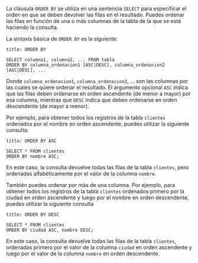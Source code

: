 La cláusula `ORDER BY` se utiliza en una sentencia `SELECT` para especificar el orden en que se deben devolver las filas en el resultado. Puedes ordenar las filas en función de una o más columnas de la tabla de la que se está haciendo la consulta.

La sintaxis básica de `ORDER BY` es la siguiente:

```ad-important
title: ORDER BY
```
```
SELECT columna1, columna2, ... FROM tabla
ORDER BY columna_ordenacion1 [ASC|DESC], columna_ordenacion2 [ASC|DESC], ...
```

Donde `columna_ordenacion1`, `columna_ordenacion2`, ... son las columnas por las cuales se quiere ordenar el resultado. El argumento opcional `ASC` indica que las filas deben ordenarse en orden ascendente (de menor a mayor) por esa columna, mientras que `DESC` indica que deben ordenarse en orden descendente (de mayor a menor).

Por ejemplo, para obtener todos los registros de la tabla `clientes` ordenados por el nombre en orden ascendente, puedes utilizar la siguiente consulta:

```ad-important
title: ORDER BY ASC
```
```
SELECT * FROM clientes
ORDER BY nombre ASC;
```

En este caso, la consulta devuelve todas las filas de la tabla `clientes`, pero ordenadas alfabéticamente por el valor de la columna `nombre`.

También puedes ordenar por más de una columna. Por ejemplo, para obtener todos los registros de la tabla `clientes` ordenados primero por la ciudad en orden ascendente y luego por el nombre en orden descendente, puedes utilizar la siguiente consulta

```ad-important
title: ORDER BY DESC
```
```
SELECT * FROM clientes
ORDER BY ciudad ASC, nombre DESC;
```

En este caso, la consulta devuelve todas las filas de la tabla `clientes`, ordenadas primero por el valor de la columna `ciudad` en orden ascendente y luego por el valor de la columna `nombre` en orden descendente.